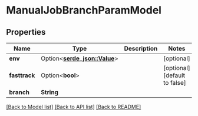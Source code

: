 # ManualJobBranchParamModel

## Properties

Name | Type | Description | Notes
------------ | ------------- | ------------- | -------------
**env** | Option<[**serde_json::Value**](.md)> |  | [optional]
**fasttrack** | Option<**bool**> |  | [optional][default to false]
**branch** | **String** |  | 

[[Back to Model list]](../README.md#documentation-for-models) [[Back to API list]](../README.md#documentation-for-api-endpoints) [[Back to README]](../README.md)


